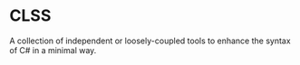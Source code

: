 # CLSS
A collection of independent or loosely-coupled tools to enhance the syntax of C# in a minimal way.
